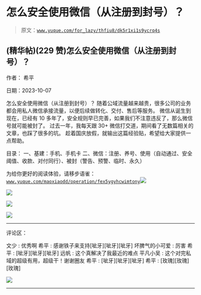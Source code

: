 # 怎么安全使用微信（从注册到封号）？

> 原文：[`www.yuque.com/for_lazy/thfiu8/dk5r1xi1s9ycrq4s`](https://www.yuque.com/for_lazy/thfiu8/dk5r1xi1s9ycrq4s)

## (精华帖)(229 赞)怎么安全使用微信（从注册到封号）？

作者： 希平

日期：2023-10-07

怎么安全使用微信（从注册到封号）？
随着公域流量越来越贵，很多公司的业务都会用私人微信承接流量，以便后续做转化、交付、售后等服务。
微信从诞生到现在，已经有 10 多年了，安全规则早已完善，如果我们不注意违反了，那么微信号就可能被封了。
过去一年，我每天跟 30+ 微信打交道，期间看了无数篇相关的文章，也踩了很多的坑。
趁着国庆放假，就输出这篇经验贴，希望给大家提供一点帮助。

目录：
一、基建：手机、手机卡
二、微信：注册、养号、使用（自动通过、安全阈值、收款、对付同行）、被封（警告、预警、临时、永久）

为给你更好的阅读体验，请移步语雀：[`www.yuque.com/maoxiaodd/operation/fex5ygyhcwimtony`](https://www.yuque.com/maoxiaodd/operation/fex5ygyhcwimtony)![](img/2e5f507e5e385f2d7fdb30068b0b44a1.png)

![](img/a246be877422cfd95be45fb7afd5dda4.png)

![](img/9b537110703da65b2a04063ef0b4cf33.png)

![](img/fe1243c7ac522cb751559a66d325a25c.png)

* * *

评论区：

文少 : 优秀啊
希平 : 感谢铁子来支持[呲牙][呲牙][呲牙]
坏脾气的小可爱 : 厉害
希平 : [呲牙][呲牙][呲牙]
远帆 : 这个真解决了我最近的难点
平凡小吴 : 这个对完私域的超级有用，超级干！谢谢圈友
希平 : [呲牙][呲牙][呲牙]
希平 : [玫瑰][玫瑰][玫瑰]

![](img/1c37d505930596d12a88ab23e11aa07a.png)

* * *